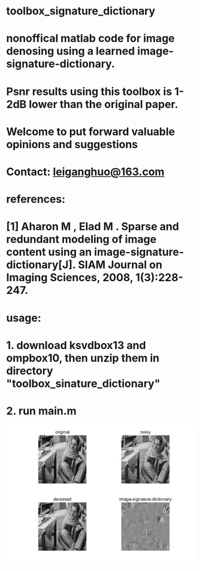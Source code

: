 # toolbox_signature_dictionary

# nonoffical matlab code for image denosing using a learned image-signature-dictionary.
# Psnr results using this toolbox is 1-2dB lower than the original paper.
# Welcome to put forward valuable opinions and suggestions
# Contact: leiganghuo@163.com

# references:
# [1] Aharon M ,  Elad M . Sparse and redundant modeling of image content using an image-signature-dictionary[J]. SIAM Journal on Imaging Sciences, 2008, 1(3):228-247.

# usage:
# 1. download ksvdbox13 and ompbox10, then unzip them in directory "toolbox_sinature_dictionary"
# 2. run main.m
![avatar](https://github.com/matrixfactory/toolbox_signature_dictionary/blob/main/barbara15.jpg)
